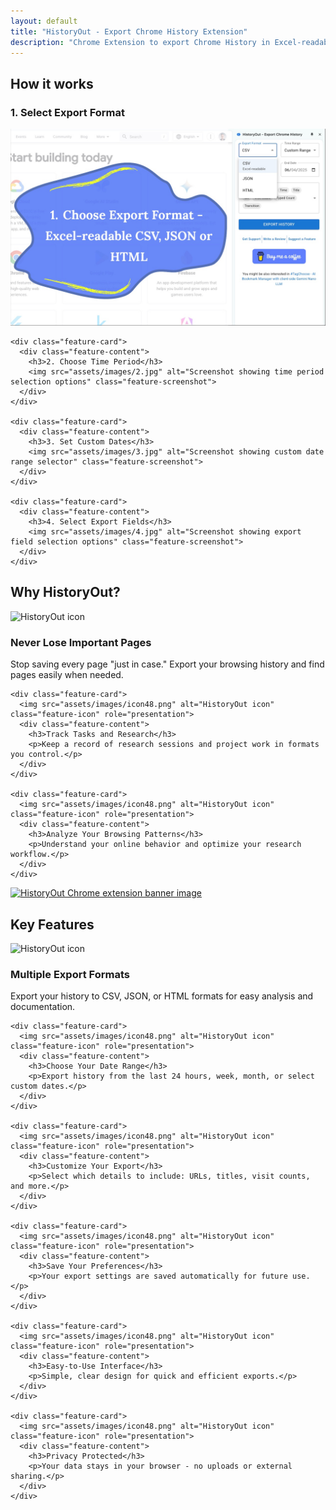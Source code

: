 ```yaml
---
layout: default
title: "HistoryOut - Export Chrome History Extension"
description: "Chrome Extension to export Chrome History in Excel-readable CSV, JSON or HTML formats. Use custom date ranges and customize the output fields"
---
```


<article>
  <h1 id="how-historyout-works">How it works</h1>
  
  <div class="features-grid full-width">
    <div class="feature-card">
      <div class="feature-content">
        <h3>1. Select Export Format</h3>
        <img src="assets/images/1.jpg" alt="Screenshot showing export format selection interface" class="feature-screenshot">
      </div>
    </div>
  
    <div class="feature-card">
      <div class="feature-content">
        <h3>2. Choose Time Period</h3>
        <img src="assets/images/2.jpg" alt="Screenshot showing time period selection options" class="feature-screenshot">
      </div>
    </div>
  
    <div class="feature-card">
      <div class="feature-content">
        <h3>3. Set Custom Dates</h3>
        <img src="assets/images/3.jpg" alt="Screenshot showing custom date range selector" class="feature-screenshot">
      </div>
    </div>
  
    <div class="feature-card">
      <div class="feature-content">
        <h3>4. Select Export Fields</h3>
        <img src="assets/images/4.jpg" alt="Screenshot showing export field selection options" class="feature-screenshot">
      </div>
    </div>
  </div>
</article>

<article>
  <h1 id="why-use-historyout">Why HistoryOut?</h1>
  
  <div class="features-grid">
    <div class="feature-card">
      <img src="assets/images/icon48.png" alt="HistoryOut icon" class="feature-icon" role="presentation">
      <div class="feature-content">
        <h3>Never Lose Important Pages</h3>
        <p>Stop saving every page "just in case." Export your browsing history and find pages easily when needed.</p>
      </div>
    </div>
  
    <div class="feature-card">
      <img src="assets/images/icon48.png" alt="HistoryOut icon" class="feature-icon" role="presentation">
      <div class="feature-content">
        <h3>Track Tasks and Research</h3>
        <p>Keep a record of research sessions and project work in formats you control.</p>
      </div>
    </div>
  
    <div class="feature-card">
      <img src="assets/images/icon48.png" alt="HistoryOut icon" class="feature-icon" role="presentation">
      <div class="feature-content">
        <h3>Analyze Your Browsing Patterns</h3>
        <p>Understand your online behavior and optimize your research workflow.</p>
      </div>
    </div>
  </div>
</article>

<a href="{{ site.data.urls.chrome_store }}" target="_blank" rel="noopener" aria-label="Install HistoryOut from Chrome Web Store">
  <img src="assets/images/Marquee image-100.jpg" alt="HistoryOut Chrome extension banner image" class="banner-image"> 
</a>

<article>
  <h1 id="key-features">Key Features</h1>
  
  <div class="features-grid">
    <div class="feature-card">
      <img src="assets/images/icon48.png" alt="HistoryOut icon" class="feature-icon" role="presentation">
      <div class="feature-content">
        <h3>Multiple Export Formats</h3>
        <p>Export your history to CSV, JSON, or HTML formats for easy analysis and documentation.</p>
      </div>
    </div>
  
    <div class="feature-card">
      <img src="assets/images/icon48.png" alt="HistoryOut icon" class="feature-icon" role="presentation">
      <div class="feature-content">
        <h3>Choose Your Date Range</h3>
        <p>Export history from the last 24 hours, week, month, or select custom dates.</p>
      </div>
    </div>
  
    <div class="feature-card">
      <img src="assets/images/icon48.png" alt="HistoryOut icon" class="feature-icon" role="presentation">
      <div class="feature-content">
        <h3>Customize Your Export</h3>
        <p>Select which details to include: URLs, titles, visit counts, and more.</p>
      </div>
    </div>
  
    <div class="feature-card">
      <img src="assets/images/icon48.png" alt="HistoryOut icon" class="feature-icon" role="presentation">
      <div class="feature-content">
        <h3>Save Your Preferences</h3>
        <p>Your export settings are saved automatically for future use.</p>
      </div>
    </div>
  
    <div class="feature-card">
      <img src="assets/images/icon48.png" alt="HistoryOut icon" class="feature-icon" role="presentation">
      <div class="feature-content">
        <h3>Easy-to-Use Interface</h3>
        <p>Simple, clear design for quick and efficient exports.</p>
      </div>
    </div>
  
    <div class="feature-card">
      <img src="assets/images/icon48.png" alt="HistoryOut icon" class="feature-icon" role="presentation">
      <div class="feature-content">
        <h3>Privacy Protected</h3>
        <p>Your data stays in your browser - no uploads or external sharing.</p>
      </div>
    </div>
  </div>
</article>
